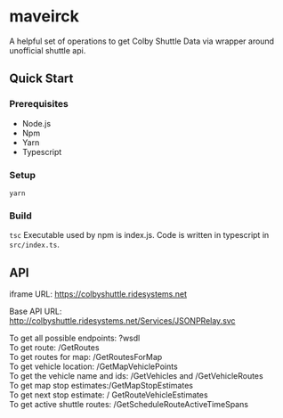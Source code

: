 # maveirck
A helpful set of operations to get Colby Shuttle Data via wrapper around unofficial shuttle api.

## Quick Start

### Prerequisites
* Node.js
* Npm
* Yarn
* Typescript

### Setup
`yarn`

### Build
`tsc`
Executable used by npm is index.js. Code is written in typescript in `src/index.ts`.

## API
iframe URL: https://colbyshuttle.ridesystems.net

Base API URL: http://colbyshuttle.ridesystems.net/Services/JSONPRelay.svc

To get all possible endpoints: ?wsdl <br>
To get route: /GetRoutes  <br>
To get routes for map: /GetRoutesForMap  <br>
To get vehicle location: /GetMapVehiclePoints <br>
To get the vehicle name and ids: /GetVehicles and /GetVehicleRoutes <br>
To get map stop estimates:/GetMapStopEstimates <br>
To get next stop estimate: / GetRouteVehicleEstimates <br>
To get active shuttle routes: /GetScheduleRouteActiveTimeSpans
